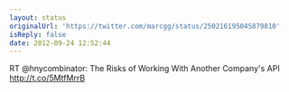 ```yaml
---
layout: status
originalUrl: 'https://twitter.com/marcgg/status/250216195045879810'
isReply: false
date: 2012-09-24 12:52:44
---
```


RT @hnycombinator: The Risks of Working With Another Company's API http://t.co/5MtfMrrB
